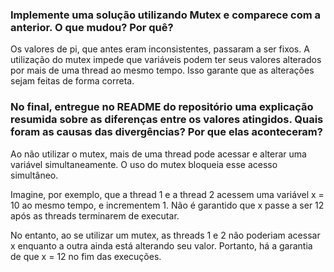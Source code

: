 ### Implemente uma solução utilizando Mutex e comparece com a anterior. O que mudou? Por quê?

Os valores de pi, que antes eram inconsistentes, passaram a ser fixos. A utilização do mutex impede que variáveis podem ter seus valores alterados por mais de uma thread ao mesmo tempo. Isso garante que as alterações sejam feitas de forma correta.

### No final, entregue no README do repositório uma explicação resumida sobre as diferenças entre os valores atingidos. Quais foram as causas das divergências? Por que elas aconteceram?

Ao não utilizar o mutex, mais de uma thread pode acessar e alterar uma variável simultaneamente. O uso do mutex bloqueia esse acesso simultâneo.

Imagine, por exemplo, que a thread 1 e a thread 2 acessem uma variável x = 10 ao mesmo tempo, e incrementem 1. Não é garantido que x passe a ser 12 após as threads terminarem de executar.

No entanto, ao se utilizar um mutex, as threads 1 e 2 não poderiam acessar x enquanto a outra ainda está    alterando seu valor. Portanto, há a garantia de que x = 12 no fim das execuções.